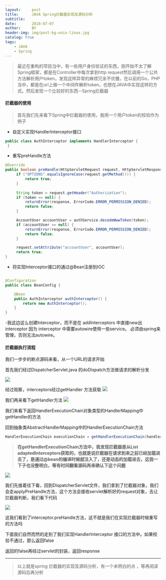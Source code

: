 ```yaml
---
layout:     post
title:      JAVA Spring拦截器实现及源码分析
subtitle:   
date:       2018-07-07
author:     BY
header-img: img/post-bg-unix-linux.jpg
catalog: true
tags:
    - JAVA 
    - Spring
---
```


> 最近在重构的项目当中，有一些用户身份验证的东西，刚开始不太了解Spring框架，都是在Controller中每次拿到http request然后调用一个公共方法解析用户token，发现这样异常的麻烦冗余不优雅，在以前的Go，PHP当中，都是在url上做一个中间件解析token，也想在JAVA中实现这样的方式。然后发现一个比较好的东西--Spring拦截器

#### 拦截器的使用

> 首先我们先来看下Spring中拦截器的使用，我用一个用户token的校验作为例子

- 自定义实现HandlerInterceptor接口

```java
public class AuthInterceptor implements HandlerInterceptor {
 }

```

- 重写preHandle方法

```java
@Override
public boolean preHandle(HttpServletRequest request, HttpServletResponse response, Object handler) throws Exception {
     if ("OPTIONS".equalsIgnoreCase(request.getMethod())) {
         return true;
     }
        
     String token = request.getHeader("Authorization");
     if (token == null) {
         returnError(response, ErrorCode.ERROR_PERMISSION_DENIED);
         return false;
     }

     AccountUser accountUser = authService.decodeWwwToken(token);
     if (accountUser == null) {
         returnError(response, ErrorCode.ERROR_PERMISSION_DENIED);
         return false;
     }

     request.setAttribute("accountUser", accountUser);
     return true;
}
```
- 将实现Interceptor接口的通过@Bean注册到IOC

```java

@Configuration
public class BeanConfig {

    @Bean
    public AuthInterceptor authInterceptor() {
        return new AuthInterceptor();
    }
}


```

-我这边这么创建Interceptor，而不是在 addInterceptors 中直接new出interceptor
因为 interceptor 中需要autowire使用一些service。 必须由spring来管理，否则无法autowire。

#### 拦截器执行流程

我们一步步的断点源码来看，从一个URL的请求开始

首先我们经过DispatcherServlet.java 的doDispatch方法做请求的解析分发

![](http://silenblog.oss-cn-beijing.aliyuncs.com/doDispatch.png)

经过观察，interceptors经过getHandler 方法获取
![](http://silenblog.oss-cn-beijing.aliyuncs.com/interceptors.png)

我们再来看下getHandler方法
![](http://silenblog.oss-cn-beijing.aliyuncs.com/getHandler.png)

我们来看下返回HandlerExecutionChain对象类型的HandlerMapping中getHandler的方法

回到抽象类AbstractHandlerMapping中的HandlerExecutionChain方法

```java
HandlerExecutionChain executionChain = getHandlerExecutionChain(handler, request);

```


>**在getHandlerExecutionChain方法中，我发现拦截器是从List<HandlerInterceptor> adaptedInterceptors获取的，也就是说拦截器在请求到来之前已经加载进去了，是通过@bean的编译时候就注入了，还是动态的加载进去，这我一下子也没整明白，等有时间翻看源码再来确认下这个问题**

![](http://silenblog.oss-cn-beijing.aliyuncs.com/adapted.png)

我们先接着往下看，回到DispatcherServlet文件，我们拿到了拦截器对象，我们会走applyPreHandle方法，这个方法会接收servlet解析好的request对象，去让拦截器判断，我们看下代码

![](http://silenblog.oss-cn-beijing.aliyuncs.com/prefer.png)

这我们看到了interceptor.preHandle方法，这不就是我们在实现拦截器时候重写的方法吗

下面我们自然而然的走到了我们实现HandlerInterceptor 接口的方法中。如果校验不通过，那么返回false

返回的false再经过servlet的封装，返回response

----

> 以上就是spring 拦截器的实现及源码分析，有一个未明白的点 ，等再阅读源码后再分析









